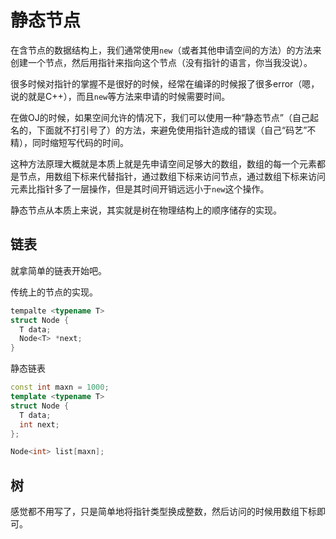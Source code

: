 # 静态节点

在含节点的数据结构上，我们通常使用`new`（或者其他申请空间的方法）的方法来创建一个节点，然后用指针来指向这个节点（没有指针的语言，你当我没说）。

很多时候对指针的掌握不是很好的时候，经常在编译的时候报了很多error（嗯，说的就是C++），而且`new`等方法来申请的时候需要时间。

在做OJ的时候，如果空间允许的情况下，我们可以使用一种“静态节点”（自己起名的，下面就不打引号了）的方法，来避免使用指针造成的错误（自己“码艺”不精），同时缩短写代码的时间。

这种方法原理大概就是本质上就是先申请空间足够大的数组，数组的每一个元素都是节点，用数组下标来代替指针，通过数组下标来访问节点，通过数组下标来访问元素比指针多了一层操作，但是其时间开销远远小于`new`这个操作。

静态节点从本质上来说，其实就是树在物理结构上的顺序储存的实现。

## 链表

就拿简单的链表开始吧。

传统上的节点的实现。

```cpp
tempalte <typename T>
struct Node {
  T data;
  Node<T> *next;
}
```

静态链表

```cpp
const int maxn = 1000;
template <typename T>
struct Node {
  T data;
  int next;
};

Node<int> list[maxn];
```

## 树

感觉都不用写了，只是简单地将指针类型换成整数，然后访问的时候用数组下标即可。